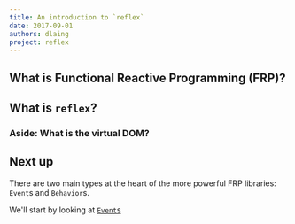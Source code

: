 ```yaml
---
title: An introduction to `reflex`
date: 2017-09-01
authors: dlaing
project: reflex
---
```


## What is Functional Reactive Programming (FRP)?

## What is `reflex`?

### Aside: What is the virtual DOM?

## Next up

There are two main types at the heart of the more powerful FRP libraries: `Event`s and `Behavior`s.

We'll start by looking at [`Event`s](../events/)

